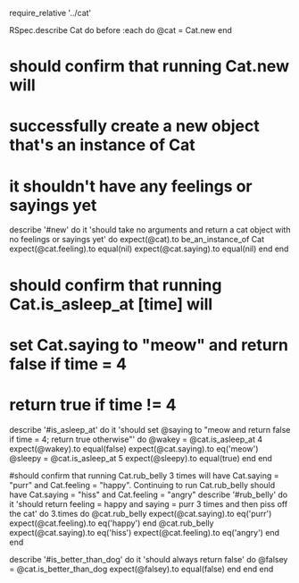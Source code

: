 require_relative '../cat'

RSpec.describe Cat do
  before :each do
    @cat = Cat.new
  end

# should confirm that running Cat.new will
# successfully create a new object that's an instance of Cat
# it shouldn't have any feelings or sayings yet
  describe '#new' do
    it 'should take no arguments and return a cat object with no feelings or sayings yet' do
      expect(@cat).to be_an_instance_of Cat
      expect(@cat.feeling).to equal(nil)
      expect(@cat.saying).to equal(nil)
    end
  end

# should confirm that running Cat.is_asleep_at [time] will
# set Cat.saying to "meow" and return false if time = 4
# return true if time != 4
  describe '#is_asleep_at' do
    it 'should set @saying to "meow and return false if time = 4; return true otherwise"' do
      @wakey = @cat.is_asleep_at 4
      expect(@wakey).to equal(false)
      expect(@cat.saying).to eq('meow')
      @sleepy = @cat.is_asleep_at 5
      expect(@sleepy).to equal(true)
    end
  end

#should confirm that running Cat.rub_belly 3 times will have Cat.saying = "purr" and Cat.feeling = "happy". Continuing to run Cat.rub_belly should have Cat.saying = "hiss" and Cat.feeling = "angry"
  describe '#rub_belly' do
    it 'should return feeling = happy and saying = purr 3 times and then piss off the cat' do
      3.times do
        @cat.rub_belly
        expect(@cat.saying).to eq('purr')
        expect(@cat.feeling).to eq('happy')
      end
      @cat.rub_belly
      expect(@cat.saying).to eq('hiss')
      expect(@cat.feeling).to eq('angry')
    end
  end

  describe '#is_better_than_dog' do
    it 'should always return false' do
      @falsey = @cat.is_better_than_dog
      expect(@falsey).to equal(false)
    end
  end
end
